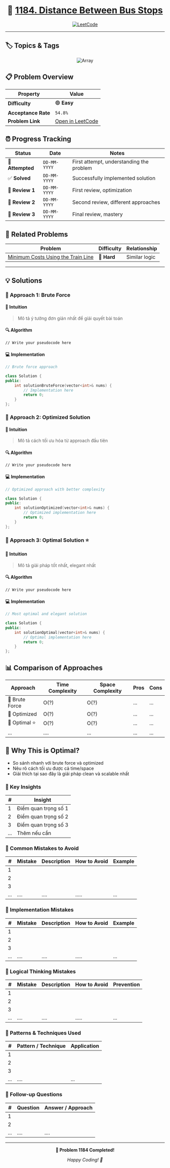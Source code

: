 <div align="center">

# 🧠 [1184. Distance Between Bus Stops](https://leetcode.com/problems/distance-between-bus-stops/)

[![LeetCode](<https://img.shields.io/badge/LeetCode-Problem%201184-FFA116?style=for-the-badge&logo=leetcode&logoColor=white>)](https://leetcode.com/problems/distance-between-bus-stops/)

</div>

---

## 🏷️ Topics & Tags

<div align="center">

![Array](https://img.shields.io/badge/-Array-blue?style=flat-square) 

</div>

## 📋 Problem Overview

| Property | Value |
|----------|-------|
| **Difficulty** | 🟢 **Easy** |
| **Acceptance Rate** | `54.8%` |
| **Problem Link** | [Open in LeetCode](https://leetcode.com/problems/distance-between-bus-stops/) |
## ⏰ Progress Tracking

| Status | Date | Notes |
|--------|------|-------|
| 🎯 **Attempted** | `DD-MM-YYYY` | First attempt, understanding the problem |
| ✅ **Solved** | `DD-MM-YYYY` | Successfully implemented solution |
| 🔄 **Review 1** | `DD-MM-YYYY` | First review, optimization |
| 🔄 **Review 2** | `DD-MM-YYYY` | Second review, different approaches |
| 🔄 **Review 3** | `DD-MM-YYYY` | Final review, mastery |

## 🔗 Related Problems

| Problem | Difficulty | Relationship |
|---------|------------|-------------|
| [Minimum Costs Using the Train Line](https://leetcode.com/problems/minimum-costs-using-the-train-line/) | 🔴 **Hard** | Similar logic |

---

## 💡 Solutions

### 🥉 Approach 1: Brute Force

#### 📝 Intuition
> Mô tả ý tưởng đơn giản nhất để giải quyết bài toán

#### 🔍 Algorithm
```pseudo
// Write your pseudocode here
```

#### 💻 Implementation

```cpp
// Brute force approach

class Solution {
public:
    int solutionBruteForce(vector<int>& nums) {
        // Implementation here
        return 0;
    }
};
```

### 🥈 Approach 2: Optimized Solution

#### 📝 Intuition
> Mô tả cách tối ưu hóa từ approach đầu tiên

#### 🔍 Algorithm
```pseudo
// Write your pseudocode here
```

#### 💻 Implementation

```cpp
// Optimized approach with better complexity

class Solution {
public:
    int solutionOptimized(vector<int>& nums) {
        // Optimized implementation here
        return 0;
    }
};
```

### 🥇 Approach 3: Optimal Solution ⭐

#### 📝 Intuition
> Mô tả giải pháp tốt nhất, elegant nhất

#### 🔍 Algorithm
```pseudo
// Write your pseudocode here
```

#### 💻 Implementation

```cpp
// Most optimal and elegant solution

class Solution {
public:
    int solutionOptimal(vector<int>& nums) {
        // Optimal implementation here
        return 0;
    }
};
```

## 📊 Comparison of Approaches

| Approach | Time Complexity | Space Complexity | Pros | Cons |
|----------|-----------------|------------------|------|------|
| 🥉 Brute Force | O(?) | O(?) | ... | ... |
| 🥈 Optimized   | O(?) | O(?) | ... | ... |
| 🥇 Optimal ⭐  | O(?) | O(?) | ... | ... |
|  ...            | .... | ... | ... | ... |

## 🎯 Why This is Optimal?
- So sánh nhanh với brute force và optimized
- Nêu rõ cách tối ưu được cả time/space
- Giải thích tại sao đây là giải pháp clean và scalable nhất

### 🔑 Key Insights
| # | Insight |
|---|---------|
| 1 |Điểm quan trọng số 1|
| 2 |Điểm quan trọng số 2|
| 3 |Điểm quan trọng số 3|
| ... | Thêm nếu cần | 

### 💭 Common Mistakes to Avoid
| # | Mistake | Description | How to Avoid | Example |
|---|---------|-------------|--------------|----------|
| 1 |         |             |              |          |
| 2 |         |             |              |          |
| 3 |         |             |              |          |
 ... |   .... |   ....      |  .....       |   ...    |

### 🐛 Implementation Mistakes

| # | Mistake | Description | How to Avoid | Example |
|---|---------|-------------|--------------|----------|
| 1 |         |             |              |          |
| 2 |         |             |              |          |
| 3 |         |             |              |          |
 ... |   .... |   ....      |  .....       |   ...    |

### 💭 Logical Thinking Mistakes

| # | Mistake | Description | How to Avoid | Prevention |
|---|---------|-------------|--------------|------------|
| 1 |         |             |              |          |
| 2 |         |             |              |          |
| 3 |         |             |              |          |
 ... |   .... |   ....      |  .....       |   ...    |

### 🎯 Patterns & Techniques Used
| # | Pattern / Technique | Application |
|---|---------------------|-------------|
| 1 |                     |             |
| 2 |                     |             |
| 3 |                     |             |
 ... |   ....             | ...         |

### 🔄 Follow-up Questions
| # | Question | Answer / Approach |
|---|----------|-------------------|
| 1 |          |                   |
| 2 |          |                   |
 ... |   .... |   ....             |

---

<div align="center">

**🎯 Problem 1184 Completed!**

*Happy Coding! 🚀*

</div>
